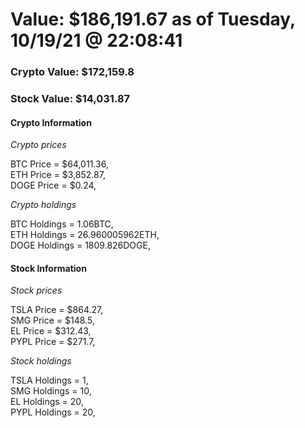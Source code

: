 # Value: $186,191.67 as of Tuesday, 10/19/21 @ 22:08:41 

### Crypto Value: $172,159.8

### Stock Value: $14,031.87

#### Crypto Information 
*Crypto prices* 

BTC Price = $64,011.36,  
ETH Price = $3,852.87,  
DOGE Price = $0.24,  


*Crypto holdings* 

BTC Holdings = 1.06BTC,  
ETH Holdings = 26.960005962ETH,  
DOGE Holdings = 1809.826DOGE,  


#### Stock Information 

*Stock prices* 

TSLA Price = $864.27,  
SMG Price = $148.5,  
EL Price = $312.43,  
PYPL Price = $271.7,  


*Stock holdings* 

TSLA Holdings = 1,  
SMG Holdings = 10,  
EL Holdings = 20,  
PYPL Holdings = 20,  


